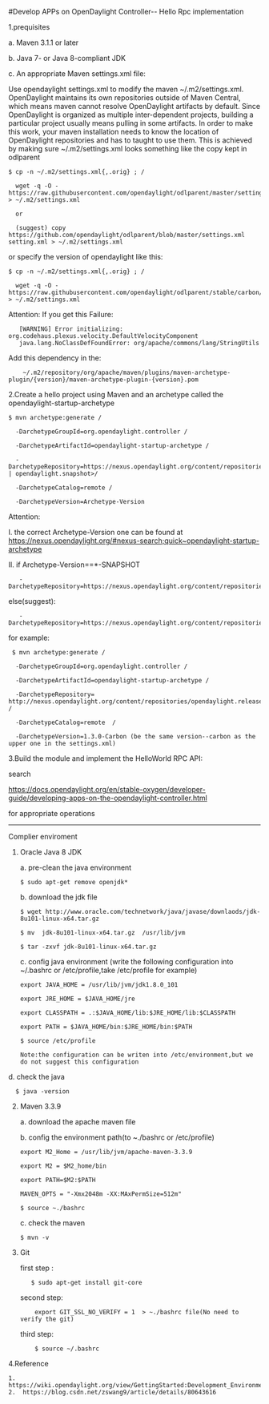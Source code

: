 
#Develop APPs on OpenDaylight Controller-- Hello Rpc implementation

1.prequisites

  a.  Maven 3.1.1 or later

  b.  Java 7- or Java 8-compliant JDK

  c.  An appropriate Maven settings.xml file:
  
   Use opendaylight settings.xml to modify the maven ~/.m2/settings.xml.
   OpenDaylight maintains its own repositories outside of Maven Central, which means maven cannot resolve OpenDaylight           artifacts  by default. Since OpenDaylight is organized as multiple inter-dependent projects, building a particular project       usually means pulling in some artifacts. In order to make this work, your maven installation needs to know the location of       OpenDaylight repositories and has to taught to use them.
    This is achieved by making sure ~/.m2/settings.xml looks something like the copy kept in odlparent
 
    $ cp -n ~/.m2/settings.xml{,.orig} ; /
 
      wget -q -O - https://raw.githubusercontent.com/opendaylight/odlparent/master/settings.xml > ~/.m2/settings.xml
      
      or
      
      (suggest) copy https://github.com/opendaylight/odlparent/blob/master/settings.xml setting.xml > ~/.m2/settings.xml
      
 

 or specify the version of opendaylight like this:
 
 
    $ cp -n ~/.m2/settings.xml{,.orig} ; /
 
      wget -q -O - https://raw.githubusercontent.com/opendaylight/odlparent/stable/carbon/settings.xml > ~/.m2/settings.xml
      
 Attention:
    If you get this Failure:
    
       [WARNING] Error initializing: org.codehaus.plexus.velocity.DefaultVelocityComponent
       java.lang.NoClassDefFoundError: org/apache/commons/lang/StringUtils
       
   Add this dependency in the:
  
        ~/.m2/repository/org/apache/maven/plugins/maven-archetype-plugin/{version}/maven-archetype-plugin-{version}.pom

2.Create a hello project using Maven and an archetype called the opendaylight-startup-archetype

    $ mvn archetype:generate /
 
      -DarchetypeGroupId=org.opendaylight.controller /
 
      -DarchetypeArtifactId=opendaylight-startup-archetype /
 
      -DarchetypeRepository=https://nexus.opendaylight.org/content/repositories/<opendaylight.release | opendaylight.snapshot>/
 
      -DarchetypeCatalog=remote /
 
      -DarchetypeVersion=Archetype-Version
 
  
  Attention:
  
   I. the correct Archetype-Version one can be found at https://nexus.opendaylight.org/#nexus-search;quick~opendaylight-startup-archetype
   
  II. if  Archetype-Version==*-SNAPSHOT 
  
       -DarchetypeRepository=https://nexus.opendaylight.org/content/repositories/opendaylight.snapshot/
  else(suggest):
  
       -DarchetypeRepository=https://nexus.opendaylight.org/content/repositories/opendaylight.release/

 for example:
 
     $ mvn archetype:generate /
 
      -DarchetypeGroupId=org.opendaylight.controller /
 
      -DarchetypeArtifactId=opendaylight-startup-archetype /
 
      -DarchetypeRepository= http://nexus.opendaylight.org/content/repositories/opendaylight.release/ /
 
      -DarchetypeCatalog=remote  /
 
      -DarchetypeVersion=1.3.0-Carbon (be the same version--carbon as the upper one in the settings.xml)
 
     
3.Build the module and implement the HelloWorld RPC API:
   
   search 
   
   https://docs.opendaylight.org/en/stable-oxygen/developer-guide/developing-apps-on-the-opendaylight-controller.html
   
   for appropriate operations


 ------------------------------------------------------------------------------------------------------------------------
Complier enviroment

1. Oracle Java 8 JDK

   a. pre-clean the java environment
   
       $ sudo apt-get remove openjdk*
     
   b. download the jdk file
   
       $ wget http://www.oracle.com/technetwork/java/javase/downlaods/jdk-8u101-linux-x64.tar.gz 
      
       $ mv  jdk-8u101-linux-x64.tar.gz  /usr/lib/jvm
      
       $ tar -zxvf jdk-8u101-linux-x64.tar.gz
      
   c. config java environment (write the following configuration into ~/.bashrc or /etc/profile,take /etc/profile for example)
   
       export JAVA_HOME = /usr/lib/jvm/jdk1.8.0_101
      
       export JRE_HOME = $JAVA_HOME/jre
      
       export CLASSPATH = .:$JAVA_HOME/lib:$JRE_HOME/lib:$CLASSPATH
      
       export PATH = $JAVA_HOME/bin:$JRE_HOME/bin:$PATH
      
       $ source /etc/profile
       
       Note:the configuration can be writen into /etc/environment,but we do not suggest this configuration
    
  d. check the java 
    
      $ java -version
      
 
 2. Maven 3.3.9
 
    a. download the apache maven file 
   
    b. config the environment path(to ~./bashrc or /etc/profile)
   
        export M2_Home = /usr/lib/jvm/apache-maven-3.3.9
      
        export M2 = $M2_home/bin
      
        export PATH=$M2:$PATH
      
        MAVEN_OPTS = "-Xmx2048m -XX:MAxPermSize=512m"
      
        $ source ~./bashrc
      
    c. check the maven
   
        $ mvn -v
      
      
 3. Git
 
     first step : 
           
           $ sudo apt-get install git-core
     
     second step: 
            
            export GIT_SSL_NO_VERIFY = 1  > ~./bashrc file(No need to verify the git)
     
     third  step:  
     
            $ source ~/.bashrc
            
 4.Reference
    
    1.  https://wiki.opendaylight.org/view/GettingStarted:Development_Environment_Setup
    2.  https://blog.csdn.net/zswang9/article/details/80643616
    
     
      
   

